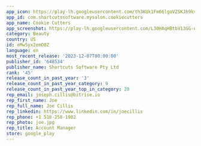 ```yaml
---
app_icon: https://play-lh.googleusercontent.com/th3KUk1Fm66lgoVZSKJh9kv-o83O-0azn03v_XL319OM-gmb5RL3M0jd3FVZ89Ys3do
app_id: com.shortcutssoftware.mysalon.cookiecutters
app_name: Cookie Cutters
app_screenshot: https://play-lh.googleusercontent.com/L30HAqHBtbV13GG-u0SKak5bvwobdtQupV1SFBEW5bYN_CxU4LUhTHgzl8EuCvA_Z_DQ
category: Beauty
country: US
id: eMw5yx2emO0Z
language: en
most_recent_release: '2023-12-07T00:00:00'
publisher_id: '648534'
publisher_name: Shortcuts Software Pty Ltd
rank: '45'
release_count_in_past_year: '3'
release_count_in_past_year_category: 9
release_count_in_past_year_top_in_category: 20
rep_email: joseph.cillis@bitrise.io
rep_first_name: Joe
rep_full_name: Joe Cillis
rep_linkedin: https://www.linkedin.com/in/joecillis
rep_phone: +1 518-258-1902
rep_photo: joe.jpg
rep_title: Account Manager
store: google_play
---
```

